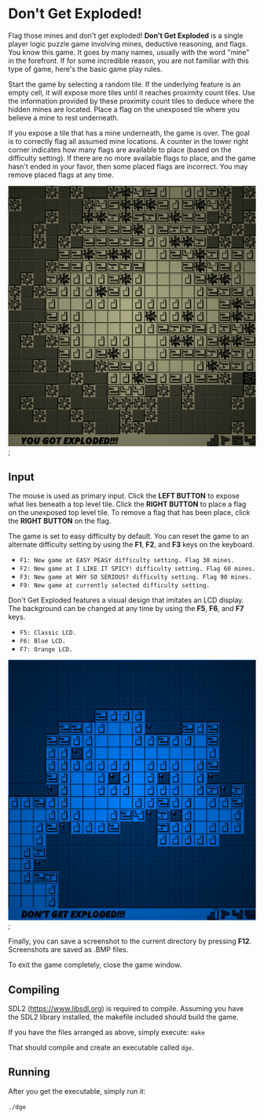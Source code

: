# Don't Get Exploded!

Flag those mines and don't get exploded! **Don't Get Exploded** is a single player logic puzzle game involving mines, deductive reasoning, and flags. You know this game. It goes by many names, usually with the word "mine" in the forefront. If for some incredible reason, you are not familiar with this type of game, here's the basic game play rules.

Start the game by selecting a random tile. If the underlying feature is an empty cell, it will expose more tiles until it reaches proximity count tiles. Use the information provided by these proximity count tiles to deduce where the hidden mines are located. Place a flag on the unexposed tile where you believe a mine to rest underneath.

If you expose a tile that has a mine underneath, the game is over. The goal is to correctly flag all assumed mine locations. A counter in the lower right corner indicates how many flags are available to place (based on the difficulty setting). If there are no more available flags to place, and the game hasn't ended in your favor, then some placed flags are incorrect. You may remove placed flags at any time.

![Sample Screenshot](./sample_screenshot_1.png);

## Input

The mouse is used as primary input. Click the **LEFT BUTTON** to expose what lies beneath a top level tile. Click the **RIGHT BUTTON** to place a flag on the unexposed top level tile. To remove a flag that has been place, click the **RIGHT BUTTON** on the flag.

The game is set to easy difficulty by default. You can reset the game to an alternate difficulty setting by using the **F1**, **F2**, and **F3** keys on the keyboard.

* `F1: New game at EASY PEASY difficulty setting. Flag 30 mines.`
* `F2: New game at I LIKE IT SPICY! difficulty setting. Flag 60 mines.`
* `F3: New game at WHY SO SERIOUS? difficulty setting. Flag 90 mines.`
* `F9: New game at currently selected difficulty setting.`

Don't Get Exploded features a visual design that imitates an LCD display. The background can be changed at any time by using the **F5**, **F6**, and **F7** keys.

* `F5: Classic LCD.`
* `F6: Blue LCD.`
* `F7: Orange LCD.`

![Sample Screenshot](./sample_screenshot_2.png);

Finally, you can save a screenshot to the current directory by pressing **F12**. Screenshots are saved as .BMP files.

To exit the game completely, close the game window.

## Compiling

SDL2 (https://www.libsdl.org) is required to compile. Assuming you have the SDL2 library installed, the makefile included should build the game. 

If you have the files arranged as above, simply execute:
`make`

That should compile and create an executable called `dge`.

## Running
After you get the executable, simply run it:

`./dge`

